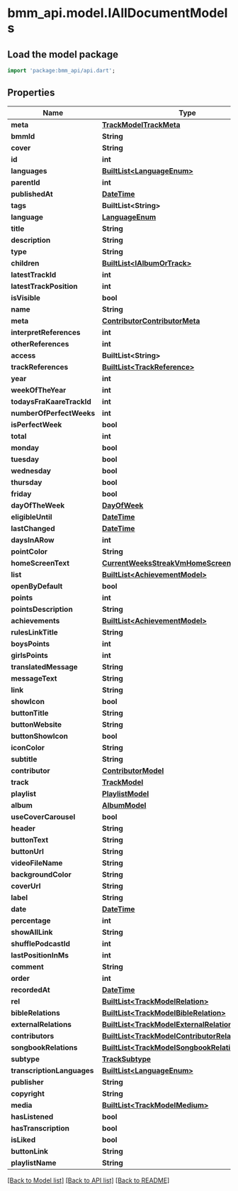 # bmm_api.model.IAllDocumentModels

## Load the model package
```dart
import 'package:bmm_api/api.dart';
```

## Properties
Name | Type | Description | Notes
------------ | ------------- | ------------- | -------------
**meta** | [**TrackModelTrackMeta**](TrackModelTrackMeta.md) |  | 
**bmmId** | **String** |  | [optional] 
**cover** | **String** |  | [optional] 
**id** | **int** |  | 
**languages** | [**BuiltList&lt;LanguageEnum&gt;**](LanguageEnum.md) |  | 
**parentId** | **int** |  | 
**publishedAt** | [**DateTime**](DateTime.md) |  | 
**tags** | **BuiltList&lt;String&gt;** |  | 
**language** | [**LanguageEnum**](LanguageEnum.md) |  | 
**title** | **String** |  | [optional] 
**description** | **String** |  | [optional] 
**type** | **String** |  | 
**children** | [**BuiltList&lt;IAlbumOrTrack&gt;**](IAlbumOrTrack.md) |  | [optional] 
**latestTrackId** | **int** |  | [optional] 
**latestTrackPosition** | **int** |  | [optional] 
**isVisible** | **bool** |  | [optional] 
**name** | **String** |  | 
**meta** | [**ContributorContributorMeta**](ContributorContributorMeta.md) |  | [optional] 
**interpretReferences** | **int** |  | [optional] 
**otherReferences** | **int** |  | [optional] 
**access** | **BuiltList&lt;String&gt;** |  | [optional] 
**trackReferences** | [**BuiltList&lt;TrackReference&gt;**](TrackReference.md) |  | [optional] 
**year** | **int** |  | [optional] 
**weekOfTheYear** | **int** |  | [optional] 
**todaysFraKaareTrackId** | **int** |  | [optional] 
**numberOfPerfectWeeks** | **int** |  | [optional] 
**isPerfectWeek** | **bool** |  | [optional] 
**total** | **int** |  | [optional] 
**monday** | **bool** |  | [optional] 
**tuesday** | **bool** |  | [optional] 
**wednesday** | **bool** |  | [optional] 
**thursday** | **bool** |  | [optional] 
**friday** | **bool** |  | [optional] 
**dayOfTheWeek** | [**DayOfWeek**](DayOfWeek.md) |  | [optional] 
**eligibleUntil** | [**DateTime**](DateTime.md) |  | [optional] 
**lastChanged** | [**DateTime**](DateTime.md) |  | [optional] 
**daysInARow** | **int** |  | [optional] 
**pointColor** | **String** |  | [optional] 
**homeScreenText** | [**CurrentWeeksStreakVmHomeScreenTextOptions**](CurrentWeeksStreakVmHomeScreenTextOptions.md) |  | [optional] 
**list** | [**BuiltList&lt;AchievementModel&gt;**](AchievementModel.md) |  | [optional] 
**openByDefault** | **bool** |  | [optional] 
**points** | **int** |  | [optional] 
**pointsDescription** | **String** |  | [optional] 
**achievements** | [**BuiltList&lt;AchievementModel&gt;**](AchievementModel.md) |  | [optional] 
**rulesLinkTitle** | **String** |  | [optional] 
**boysPoints** | **int** |  | [optional] 
**girlsPoints** | **int** |  | [optional] 
**translatedMessage** | **String** |  | [optional] 
**messageText** | **String** |  | [optional] 
**link** | **String** |  | [optional] 
**showIcon** | **bool** |  | [optional] 
**buttonTitle** | **String** |  | [optional] 
**buttonWebsite** | **String** |  | [optional] 
**buttonShowIcon** | **bool** |  | [optional] 
**iconColor** | **String** |  | [optional] 
**subtitle** | **String** |  | [optional] 
**contributor** | [**ContributorModel**](ContributorModel.md) |  | [optional] 
**track** | [**TrackModel**](TrackModel.md) |  | [optional] 
**playlist** | [**PlaylistModel**](PlaylistModel.md) |  | [optional] 
**album** | [**AlbumModel**](AlbumModel.md) |  | [optional] 
**useCoverCarousel** | **bool** |  | [optional] 
**header** | **String** |  | [optional] 
**buttonText** | **String** |  | [optional] 
**buttonUrl** | **String** |  | [optional] 
**videoFileName** | **String** |  | [optional] 
**backgroundColor** | **String** |  | [optional] 
**coverUrl** | **String** |  | [optional] 
**label** | **String** |  | [optional] 
**date** | [**DateTime**](DateTime.md) |  | [optional] 
**percentage** | **int** |  | [optional] 
**showAllLink** | **String** |  | [optional] 
**shufflePodcastId** | **int** |  | [optional] 
**lastPositionInMs** | **int** |  | [optional] 
**comment** | **String** |  | [optional] 
**order** | **int** |  | [optional] 
**recordedAt** | [**DateTime**](DateTime.md) |  | 
**rel** | [**BuiltList&lt;TrackModelRelation&gt;**](TrackModelRelation.md) |  | [optional] 
**bibleRelations** | [**BuiltList&lt;TrackModelBibleRelation&gt;**](TrackModelBibleRelation.md) |  | [optional] 
**externalRelations** | [**BuiltList&lt;TrackModelExternalRelation&gt;**](TrackModelExternalRelation.md) |  | [optional] 
**contributors** | [**BuiltList&lt;TrackModelContributorRelation&gt;**](TrackModelContributorRelation.md) |  | [optional] 
**songbookRelations** | [**BuiltList&lt;TrackModelSongbookRelation&gt;**](TrackModelSongbookRelation.md) |  | [optional] 
**subtype** | [**TrackSubtype**](TrackSubtype.md) |  | 
**transcriptionLanguages** | [**BuiltList&lt;LanguageEnum&gt;**](LanguageEnum.md) |  | 
**publisher** | **String** |  | [optional] 
**copyright** | **String** |  | [optional] 
**media** | [**BuiltList&lt;TrackModelMedium&gt;**](TrackModelMedium.md) |  | [optional] 
**hasListened** | **bool** |  | [optional] 
**hasTranscription** | **bool** |  | [optional] 
**isLiked** | **bool** |  | [optional] 
**buttonLink** | **String** |  | [optional] 
**playlistName** | **String** |  | [optional] 

[[Back to Model list]](../README.md#documentation-for-models) [[Back to API list]](../README.md#documentation-for-api-endpoints) [[Back to README]](../README.md)


